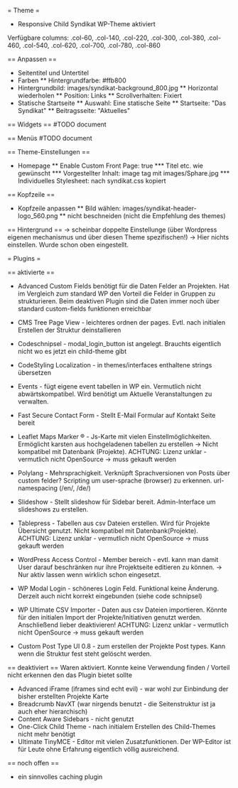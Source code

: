 = Theme =
* Responsive Child Syndikat WP-Theme aktiviert

Verfügbare columns:
.col-60, 
.col-140, 
.col-220, 
.col-300, 
.col-380, 
.col-460, 
.col-540, 
.col-620, 
.col-700, 
.col-780, 
.col-860

== Anpassen ==
* Seitentitel und Untertitel
* Farben
** Hintergrundfarbe: #ffb800
* Hintergrundbild: images/syndikat-background_800.jpg
** Horizontal wiederholen
** Position: Links
** Scrollverhalten: Fixiert
* Statische Startseite
** Auswahl: Eine statische Seite
** Startseite: "Das Syndikat"
** Beitragsseite: "Aktuelles"

== Widgets == 
#TODO document

== Menüs
#TODO document

== Theme-Einstellungen ==
* Homepage
** Enable Custom Front Page: true
*** Titel etc. wie gewünscht
*** Vorgestellter Inhalt: image tag mit images/Sphare.jpg
*** Individuelles Stylesheet: nach syndikat.css kopiert

== Kopfzeile ==
* Kopfzeile anpassen
** Bild wählen: images/syndikat-header-logo_560.png
** nicht beschneiden (nicht die Empfehlung des themes)

== Hintergrund ==
-> scheinbar doppelte Einstellunge (über Wordpress eigenen mechanismus und über diesen Theme spezifischen!)
-> Hier nichts einstellen. Wurde schon oben eingestellt.


= Plugins =

== aktivierte ==
* Advanced Custom Fields
  benötigt für die Daten Felder an Projekten. Hat im Vergleich zum standard WP den Vorteil die Felder
  in Gruppen zu strukturieren. Beim deaktiven Plugin sind die Daten immer noch über standard custom-fields
  funktionen erreichbar
* CMS Tree Page View - leichteres ordnen der pages. Evtl. nach initialen Erstellen der Struktur deinstallieren
* Codeschnipsel - modal_login_button ist angelegt. Brauchts eigentlich nicht wo es jetzt ein child-theme gibt
* CodeStyling Localization - in themes/interfaces enthaltene strings übersetzen
* Events - fügt eigene event tabellen in WP ein. Vermutlich nicht abwärtskompatibel. Wird benötigt um
  Aktuelle Veranstaltungen zu verwalten.
* Fast Secure Contact Form - Stellt E-Mail Formular auf Kontakt Seite bereit
* Leaflet Maps Marker ® - Js-Karte mit vielen Einstellmöglichkeiten. Ermöglicht karsten aus hochgeladenen
  tabellen zu erstellen -> Nicht kompatibel mit Datenbank (Projekte).
  ACHTUNG: Lizenz unklar - vermutlich nicht OpenSource -> muss gekauft werden
* Polylang - Mehrsprachigkeit. Verknüpft Sprachversionen von Posts über custom felder? Scripting um
  user-sprache (browser) zu erkennen. url-namespacing (/en/, /de/)
* Slideshow - Stellt slideshow für Sidebar bereit. Admin-Interface um slideshows zu erstellen.
* Tablepress - Tabellen aus csv Dateien erstellen. Wird für Projekte Übersicht genutzt. Nicht kompatibel mit
  Datenbank(Projekte).
  ACHTUNG: Lizenz unklar - vermutlich nicht OpenSource -> muss gekauft werden
* WordPress Access Control - Member bereich - evtl. kann man damit User darauf beschränken nur ihre
  Projektseite editieren zu können. -> Nur aktiv lassen wenn wirklich schon eingesetzt.
* WP Modal Login - schöneres Login Feld. Funktional keine Änderung. Derzeit auch nicht korrekt eingebunden (siehe code schnipsel)
* WP Ultimate CSV Importer - Daten aus csv Dateien importieren.
  Könnte für den initialen Import der Projekte/Initiativen genutzt werden. Anschließend lieber deaktivieren!
  ACHTUNG: Lizenz unklar - vermutlich nicht OpenSource -> muss gekauft werden
  
* Custom Post Type UI 0.8 - zum erstellen der Projekte Post types. Kann wenn die Struktur fest steht gelöscht werden.
 
== deaktiviert ==
Waren aktiviert. Konnte keine Verwendung finden / Vorteil nicht erkennen den das Plugin bietet sollte

* Advanced iFrame (iframes sind echt evil) - war wohl zur Einbindung der bisher erstellten Projekte Karte
* Breadcrumb NavXT (war nirgends benutzt - die Seitenstruktur ist ja auch eher hierarchisch)
* Content Aware Sidebars - nicht genutzt
* One-Click Child Theme - nach initialem Erstellen des Child-Themes nicht mehr benötigt
* Ultimate TinyMCE - Editor mit vielen Zusatzfunktionen. Der WP-Editor ist für Leute ohne Erfahrung
  eigentlich völlig ausreichend.
  
== noch offen ==
* ein sinnvolles caching plugin






